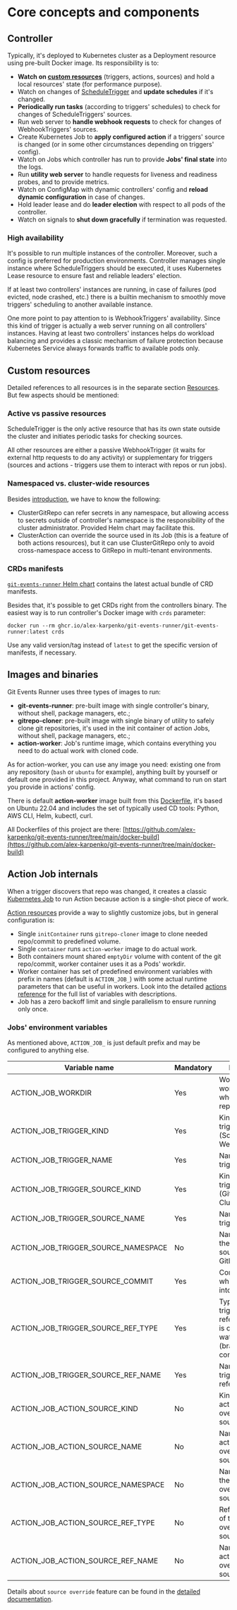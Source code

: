 # Core concepts and components

## Controller

Typically, it's deployed to Kubernetes cluster as a Deployment resource using pre-built Docker image.
Its responsibility is to:

* **Watch on [custom resources](../resources/sources.md)** (triggers, actions, sources) and hold a local resources'
  state (for performance purpose).
* Watch on changes of [ScheduleTrigger](../resources/triggers.md#scheduletrigger) and **update schedules** if it's
  changed.
* **Periodically run tasks** (according to triggers' schedules) to check for changes of ScheduleTriggers' sources.
* Run web server to **handle webhook requests** to check for changes of WebhookTriggers' sources.
* Create Kubernetes Job to **apply configured action** if a triggers' source is changed (or in some other circumstances
  depending on triggers' config).
* Watch on Jobs which controller has run to provide **Jobs' final state** into the logs.
* Run **utility web server** to handle requests for liveness and readiness probes, and to provide metrics.
* Watch on ConfigMap with dynamic controllers' config and **reload dynamic configuration** in case of changes.
* Hold leader lease and do **leader election** with respect to all pods of the controller.
* Watch on signals to **shut down gracefully** if termination was requested.

### High availability

It's possible to run multiple instances of the controller.
Moreover, such a config is preferred for production environments.
Controller manages single instance where ScheduleTriggers should be executed, it uses Kubernetes Lease resource to
ensure fast and reliable leaders' election.

If at least two controllers' instances are running, in case of failures (pod evicted, node crashed, etc.) there is
a builtin mechanism to smoothly move triggers' scheduling to another available instance.

One more point to pay attention to is WebhookTriggers' availability.
Since this kind of trigger is actually a web server running on all controllers' instances.
Having at least two controllers' instances helps do workload balancing and provides a classic mechanism of failure
protection because Kubernetes Service always forwards traffic to available pods only.

## Custom resources

Detailed references to all resources is in the separate section [Resources](../resources/sources.md).
But few aspects should be mentioned:

### Active vs passive resources

ScheduleTrigger is the only active resource that has its own state outside the cluster and initiates periodic tasks
for checking sources.

All other resources are either a passive WebhookTrigger (it waits for external http requests to do any activity) or
supplementary for triggers (sources and actions - triggers use them to interact with repos or run jobs).

### Namespaced vs. cluster-wide resources

Besides [introduction](../intro/overview.md#namespaced-vs-cluster-resources), we have to know the following:

* ClusterGitRepo can refer secrets in any namespace, but allowing access to secrets outside of controller's namespace is
  the responsibility of the cluster administrator.
  Provided Helm chart may facilitate this.
* ClusterAction can override the source used in its Job (this is a feature of both actions resources), but it can use
  ClusterGitRepo only to avoid cross-namespace access to GitRepo in multi-tenant environments.

### CRDs manifests

[`git-events-runner` Helm chart](https://github.com/alex-karpenko/helm-charts/tree/main/charts/git-events-runner)
contains the latest actual bundle of CRD manifests.

Besides that, it's possible to get CRDs right from the controllers binary. The easiest way is to run controller's Docker
image with `crds` parameter:

```shell
docker run --rm ghcr.io/alex-karpenko/git-events-runner/git-events-runner:latest crds
```

Use any valid version/tag instead of `latest` to get the specific version of manifests, if necessary.

## Images and binaries

Git Events Runner uses three types of images to run:

* **git-events-runner**: pre-built image with single controller's binary, without shell, package managers, etc.;
* **gitrepo-cloner**: pre-built image with single binary of utility to safely clone git repositories, it's used in the
  init container of action Jobs, without shell, package managers, etc.;
* **action-worker**: Job's runtime image, which contains everything you need to do actual work with cloned code.

As for action-worker, you can use any image you need: existing one from any repository (`bash` or `ubuntu` for example),
anything built by yourself or default one provided in this project.
Anyway, what command to run on start you provide in actions' config.

There is default **action-worker** image built from
this [Dockerfile](https://github.com/alex-karpenko/git-events-runner/blob/main/docker-build/action-worker.dockerfile),
it's based on Ubuntu 22.04 and includes the set of typically used CD tools: Python, AWS CLI, Helm, kubectl, curl.

All Dockerfiles of this project are
there: [https://github.com/alex-karpenko/git-events-runner/tree/main/docker-build](https://github.com/alex-karpenko/git-events-runner/tree/main/docker-build)

## Action Job internals

When a trigger discovers that repo was changed, it creates a
classic [Kubernetes Job](https://kubernetes.io/docs/concepts/workloads/controllers/job/) to run Action because action is
a single-shot piece of work.

[Action resources](../resources/actions.md) provide a way to slightly customize jobs, but in general configuration is:

* Single `initContainer` runs `gitrepo-cloner` image to clone needed repo/commit to predefined volume.
* Single `container` runs `action-worker` image to do actual work.
* Both containers mount shared `emptyDir` volume with content of the git repo/commit, worker container uses it as a
  Pods' workdir.
* Worker container has set of predefined environment variables with prefix in names (default is `ACTION_JOB_`) with
  some actual runtime parameters that can be useful in workers.
  Look into the detailed [actions reference](../resources/actions.md) for the full list of variables with descriptions.
* Job has a zero backoff limit and single parallelism to ensure running only once.

### Jobs' environment variables

As mentioned above, `ACTION_JOB_` is just default prefix and may be configured to anything else.

| Variable name                       | Mandatory | Description                                                                                |
|-------------------------------------|-----------|--------------------------------------------------------------------------------------------|
| ACTION_JOB_WORKDIR                  | Yes       | Worker container workdir (folder where source repo is cloned)                              |
| ACTION_JOB_TRIGGER_KIND             | Yes       | Kind of the trigger (ScheduleTrigger, WebhookTrigger)                                      |
| ACTION_JOB_TRIGGER_NAME             | Yes       | Name of the trigger.                                                                       |
| ACTION_JOB_TRIGGER_SOURCE_KIND      | Yes       | Kind of the triggers' source (Gitrepo, ClusterGitRepo)                                     |
| ACTION_JOB_TRIGGER_SOURCE_NAME      | Yes       | Name of the triggers' source.                                                              |
| ACTION_JOB_TRIGGER_SOURCE_NAMESPACE | No        | Namespace of the triggers' source (for GitRepo only).                                      |
| ACTION_JOB_TRIGGER_SOURCE_COMMIT    | Yes       | Commit hash which is cloned into workdir.                                                  |
| ACTION_JOB_TRIGGER_SOURCE_REF_TYPE  | Yes       | Type of the triggers' repo reference which is configured to watch on (branch, tag, commit) |
| ACTION_JOB_TRIGGER_SOURCE_REF_NAME  | Yes       | Name of the triggers' repo reference.                                                      |
| ACTION_JOB_ACTION_SOURCE_KIND       | No        | Kind of the actions' overridden source.                                                    |
| ACTION_JOB_ACTION_SOURCE_NAME       | No        | Name of the actions' overridden source.                                                    |
| ACTION_JOB_ACTION_SOURCE_NAMESPACE  | No        | Namespace on the actions' overridden source.                                               |
| ACTION_JOB_ACTION_SOURCE_REF_TYPE   | No        | Reference type of the actions' overridden source.                                          |
| ACTION_JOB_ACTION_SOURCE_REF_NAME   | No        | Name of the actions' overridden source.                                                    |

Details about `source override` feature can be found in the [detailed documentation](../resources/actions.md).
